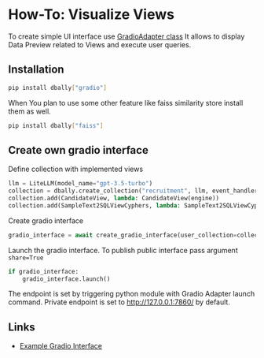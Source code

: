 # How-To: Visualize Views

To create simple UI interface use [GradioAdapter class](../../src/dbally/gradio/gradio_interface.py) It allows to display Data Preview related to Views
and execute user queries.

## Installation
```bash
pip install dbally["gradio"]
```
When You plan to use some other feature like faiss similarity store install them as well.

```bash
pip install dbally["faiss"]
```

## Create own gradio interface
Define collection with implemented views

```python
llm = LiteLLM(model_name="gpt-3.5-turbo")
collection = dbally.create_collection("recruitment", llm, event_handlers=[CLIEventHandler()])
collection.add(CandidateView, lambda: CandidateView(engine))
collection.add(SampleText2SQLViewCyphers, lambda: SampleText2SQLViewCyphers(create_freeform_memory_engine()))
```

Create gradio interface
```python
gradio_interface = await create_gradio_interface(user_collection=collection)
```

Launch the gradio interface. To publish public interface pass argument `share=True`
```python
if gradio_interface:
    gradio_interface.launch()
```

The endpoint is set by triggering python module with Gradio Adapter launch command.
Private endpoint is set to http://127.0.0.1:7860/ by default.

## Links
* [Example Gradio Interface](https://github.com/deepsense-ai/db-ally/blob/lk/gradio_adapter/examples/visualize_views_code.py)